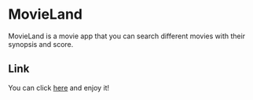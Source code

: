 # MovieLand
MovieLand is a movie app that you can search different movies with their synopsis and score.

## Link
You can click [here](https://movieland-database.netlify.app/) and enjoy it!
